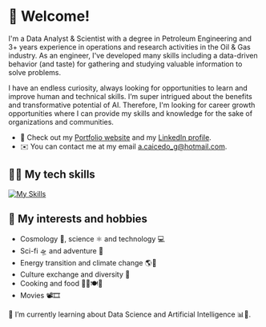 # 👋 **Welcome!**

I'm a Data Analyst & Scientist with a degree in Petroleum Engineering and 3+ years experience in operations and research activities in the Oil & Gas industry. As an engineer, I've developed many skills including a data-driven behavior (and taste) for gathering and studying valuable information to solve problems.

I have an endless curiosity, always looking for opportunities to learn and improve human and technical skills. I’m super intrigued about the benefits and transformative potential of AI. Therefore, I'm looking for career growth opportunities where I can provide my skills and knowledge for the sake of organizations and communities.

- 💼 Check out my [Portfolio website](https://alexcaicedo.github.io) and my [LinkedIn profile](https://www.linkedin.com/in/alexcaicedo).
- ✉️ You can contact me at my email a.caicedo_g@hotmail.com.

## 🧑‍💻 **My tech skills**

[![My Skills](https://skillicons.dev/icons?i=bash,linux,md,git,github,py,postgres,docker,html,css,vscode,discord,autocad)](https://skillicons.dev)

## 👀 **My interests and hobbies**

- Cosmology 🌠, science ⚛️ and technology 💻
- Sci-fi 🛸 and adventure 🧝
- Energy transition and climate change 🌎🌳
- Culture exchange and diversity 🌈
- Cooking and food 🧑‍🍳🍽️🥐
- Movies 📽️🎞️

🌱 I’m currently learning about Data Science and Artificial Intelligence 📊🤖.
